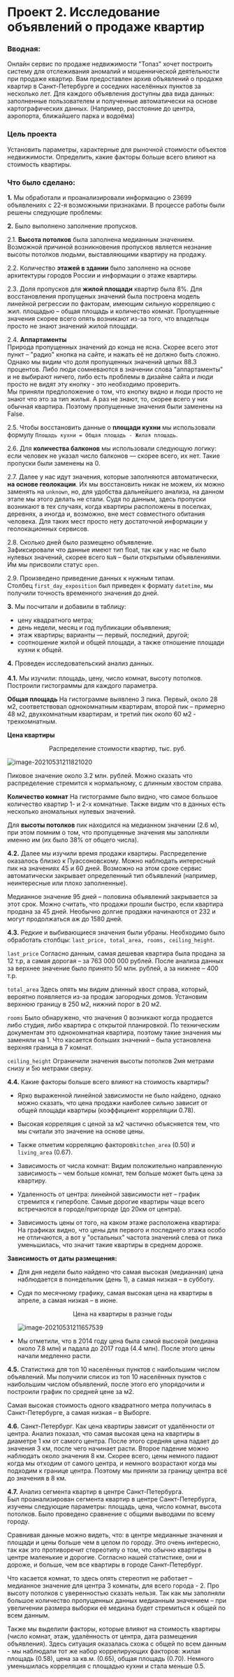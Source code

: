 # Проект 2. Исследование объявлений о продаже квартир

### Вводная: 
Онлайн сервис по продаже недвижимости "Топаз" хочет построить систему для отслеживания аномалий и мошеннической деятельности при продаже квартир.
Вам предоставлен архив объявлений о продаже квартир в Санкт-Петербурге и соседних населённых пунктов за несколько лет. Для каждого объявления доступны два вида данных: заполненные пользователем и полученные автоматически на основе картографических данных. (Например, расстояние до центра, аэропорта, ближайшего парка и водоёма)

### Цель проекта 
Установить параметры, характерные для рыночной стоимости объектов недвижимости. Определить, какие факторы больше всего влияют на стоимость квартиры.

### Что было сделано:
**1.** Мы обработали и проанализировали информацию о 23699 объявлениях с 22-я возможными признаками. В процессе работы были решены следующие проблемы:<br>

**2.** Было выполнено заполнение пропусков. <br>

2.1. **Высота потолков** была заполнена медианным значением. Возможной причиной возникновения пропусков является незнание высоты потолков людьми, выставляющими квартиру на продажу.

2.2. Количество **этажей в здании** было заполнено на основе архитектуры городов России и информации о этаже квартиры.

2.3. Доля пропусков для **жилой площади** квартир была 8%. Для восстановления пропущеных значений была построена модель линейной регрессии по факторам, имеющим сильную корреляцию с жил. площадью – общая площадь и количество комнат.
Пропущенные значения скорее всего опять возникают из-за того, что владельцы просто не знают значений жилой площади.

2.4. **Аппартаменты**<br>
Природа пропущенных значений до конца не ясна. Cкорее всего этот пункт – "радио" кнопка на сайте, и нажать её не должно быть сложно. Однако мы видим что доля пропущенных значений целых 88.3 процентов. Либо люди сомневаются в значении слова "аппартаменты" и не выбирают ничего, либо есть проблемы в дизайне сайта и люди просто не видят эту кнопку - это необходимо проверить.  
Мы приняли предположение о том, что кнопку видно и люди просто не знают что это за тип жилья. А раз не знают, то, скорее всего у них обычная квартира. Поэтому пропущенные значения были заменены на False.

2.5. Чтобы восстановить данные о **площади кухни** мы использовали формулу `Площадь кухни = Общая площадь - Жилая площадь`. 

2.6. Для **количества балконов** мы использовали следующую логику: если человек не указал число балконов — скорее всего, их нет. Такие пропуски были заменены на 0.

2.7. Далее у нас идут значения, которые заполняются автоматически, **на основе геолокации**. Их мы восстановить никак не можем, их можно заменять на `unknown`, но, для удобства дальнейшего анализа, на данном этапе мы этого делать не стали.
Судя по данным, здесь пропуски возникают в тех случаях, когда квартиры расположены в поселках, деревнях, а иногда и, возможно, вне мест совместного обитания человека. Для таких мест просто нету достаточной информации у геолокационных сервисов.

2.8. Сколько дней было размещено объявление. <br>
Зафиксировали что данные имеют тип float, так как у нас не было нулевых значений, скорее всего `NaN` – были открытыми объявлениями. Им мы присвоили статус `open`.

2.9. Произведено приведение данных к нужным типам.  <br>
Столбец `first_day_exposition` был приведен к формату `datetime`, мы получили точность временного значения до дней.

**3.** Мы посчитали и добавили в таблицу:

- цену квадратного метра;
- день недели, месяц и год публикации объявления;
- этаж квартиры; варианты — первый, последний, другой;
- соотношение жилой и общей площади, а также отношение площади кухни к общей.

**4.** Проведен исследовательский анализ данных.  
<br>
**4.1.** Мы изучили: площадь, цену, число комнат, высоту потолков. Построили гистограммы для каждого параметра.

**Общая площадь**
На гистограмме выявлено 3 пика. Первый, около 28 м2, соответствовал однокомнатным квартирам, второй пик – примерно 48 м2,  двухкомнатным квартирам, и третий пик около 60 м2 - трехкомнатным.

**Цена квартиры**

<p align="center">
    Распределение стоимости квартир, тыс. руб.
</p>

![image-20210531211821020](C:\Users\alexf\AppData\Roaming\Typora\typora-user-images\image-20210531211821020.png)

Пиковое значение около 3.2 млн. рублей. Можно сказать что распределение стремится к нормальному, с длинным хвостом справа.

**Количество комнат**
На гистограмме было видно, что самое большое количество квартир 1- и 2-х комнатные. Также видим что в данных есть несколько аномальных нулевых значений.

Для **высоты потолков** пик находился на медианном значении (2.6 м), при этом помним о том, что пропущенные значения мы заполняли именно им (их было 38% от общего числа). 

**4.2.** Далее мы изучили время продажи квартиры. Распределение оказалось близко к Пуассоновскому. Можно наблюдать интересный пик на значениях 45 и 60 дней. Возможно на этом сроке сервис автоматически закрывает определенный тип объявлений (например, неинтересные или плохо заполненные).

Медианное значение 95 дней – половина объявлений закрывается за этот срок. Можно считать, что продажи прошли быстро, если квартира продана за 45 дней. Необычно долгие продажи начинаются от 232 и могут продолжаться аж до 1580 дней.

**4.3.** Редкие и выбивающиеся значения были убраны. 
Необходимо было обработать столбцы: `last_price, total_area, rooms, ceiling_height`.

`last_price`
Согласно данным, самая дешевая квартира была продана за 12 т.р, а самая дорогая – за 763 000 000 рублей.
После анализа данных за верхнее значение было принято 50 млн. рублей, а за нижнее – 400 т.р. 

`total_area`
Здесь опять мы видим длинный хвост справа, который, вероятно появляется из-за продаж загородных домов. Установим верхнюю границу в 250 м2, нижний порог в 20 м2.

`rooms`
Было обнаружено, что значения 0 возникают когда продается либо студия, либо квартира с открытой планировкой. По техническим документам это однокомнатная квартира, поэтому такие значения мы заменяли на 1.
Что касается больших значений – была установлена верхняя граница в 7 комнат.

`ceiling_height`
Ограничили значения высоты потолков 2мя метрами снизу и 5ю метрами сверху.

**4.4.** Какие факторы больше всего влияют на стоимость квартиры?

* Ярко выраженной линейной зависимости не было найдено, однако можно сказать, что цена продажи наиболее сильно зависит от общей площади квартиры (коэффициент корреляции 0.78).  

* Высокая корреляция с ценой за м2 частично объясняется тем, что мы считали это значение на основе цены.
* Также отметим корреляцию факторов`kitchen_area` (0.50) и `living_area` (0.67).

* Зависимость от числа комнат:
    Видим положительно направленную зависимость – чем больше комнат, тем больше может быть цена за квартиру.

* Удаленность от центра: 
    линейной зависимости нет – график стремится к гиперболе. Самые дорогие квартиры чаще всего встречаются в городе/пригороде (до 20км от центра).

* Зависимость цены от того, на каком этаже расположена квартира: 
    На графиках видно, что цены для первого и последнего этажа особо не отличаются, а вот у "остальных" частота значений слева от пика уменьшилась, что значит такие квартиры в среднем дороже.

**Зависимость от даты размещения:**
- Для дня недели было найдено что самая высокая (медианная) цена наблюдается в понедельник (день 1), а самая низкая – в субботу.

- Судя по месячному графику, самая высокая цена на квартиры в апреле, а самая низкая – в июне.

  <p align="center">
      Цена на квартиры в разные годы
  </p>

  ![image-20210531211657539](C:\Users\alexf\AppData\Roaming\Typora\typora-user-images\image-20210531211657539.png)

- Мы отметили, что в 2014 году цена была самой высокой (медиана около 7.8 млн) и падала до 2017 года (4.4 млн). После этого цены начали медленно расти.

**4.5.** Статистика для топ 10 населённых пунктов с наибольшим числом объявлений.
Мы получили список из топ 10 населённых пунктов с наибольшим числом объявлений, после этого его упорядочили и построили график по средней цене за м2.

Самая высокая стоимость одного квадратного метра получилась в Санкт-Петербурге, а самая низкая – в Выборге.

**4.6.** Санкт-Петербург. Как цена квартиры зависит от удалённости от центра.
Анализ показал, что самая высокая цена на квартиры в диаметре 1 км от самого центра. После этого средняя цена падает до значения 3 км, после чего начинает расти. Второе падение можно наблюдать около значения 8 км. Скорее всего, цены немного падают когда мы отходим от самого центра, и немного возрастают когда мы подходим к границе центра. Поэтому мы приняли за границу центра всё до значения в 8 км.

**4.7.** Анализ сегмента квартир в центре Санкт-Петербурга.  
Был проанализирован сегмента квартир в центре Санкт-Петербурга, изучены следующие параметры: площадь, цена, число комнат, высота потолков. Было проведено сравнение с общими выводами по всему городу.

Сравнивая данные можно видеть, что: в центре медианные значения и площади и цены больше чем в целом по городу.
Это очень интересно, так как это противоречит стереотипу о том, что обычно квартиры в центре маленькие и дорогие. Согласно нашей статистике, они и дороже, и больше, чем все квартиры в городе Санкт-Петербург.

Что касается комнат, то здесь опять стереотип не работает – медианное значение для центра 3 комнаты, для всего города - 2.
Про высоту потолков с уверенностью сказать нельзя. Так как мы заполняли большое количество пропущенных данных медианным значением – при увеличении размера выборки её медиана будет стремиться к общей по всем данным. 

Также мы выделили факторы, которые влияют на стоимость квартиры (число комнат, этаж, удалённость от центра, дата размещения объявления).
Здесь ситуация оказалась схожа с общей по всем данным - мы наблюдали тот же набор коррелирующих факторов: жилая площадь (0.58), цена за кв.м. (0.65), общая площадь (0.70). Немного уменьшилась корреляция с площадью кухни и стала меньше 0.5.
</br>

